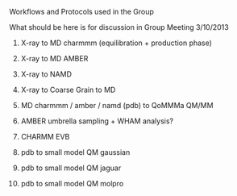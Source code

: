 Workflows and Protocols used in the Group

What should be here is for discussion in Group Meeting 3/10/2013 

1) X-ray to MD charmmm (equilibration + production phase) 

2) X-ray to MD AMBER 

3) X-ray to NAMD 

4) X-ray to Coarse Grain to MD 

5) MD charmmm / amber / namd (pdb)  to QoMMMa QM/MM 

6) AMBER umbrella sampling + WHAM analysis? 

7) CHARMM EVB 

8) pdb to small model QM gaussian

9) pdb to small model QM jaguar 

10) pdb to small model QM molpro 
 
